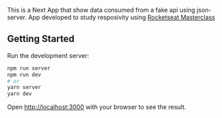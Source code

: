This is a Next App that show data consumed from a fake api using json-server. App developed to study
resposivity using [Rocketseat Masterclass](https://www.youtube.com/watch?v=H91DhKPjhPk)

## Getting Started

Run the development server:

```bash
npm run server
npm run dev
# or
yarn server
yarn dev
```

Open [http://localhost:3000](http://localhost:3000) with your browser to see the result.